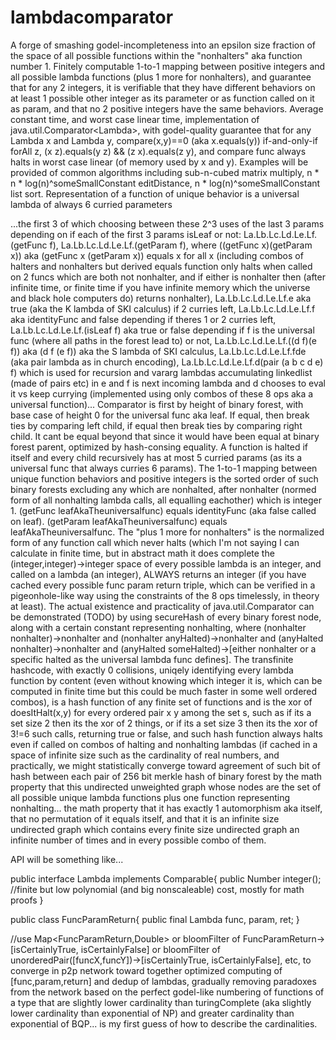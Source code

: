# lambdacomparator
A forge of smashing godel-incompleteness into an epsilon size fraction of the space of all possible functions within the "nonhalters" aka function number 1. Finitely computable 1-to-1 mapping between positive integers and all possible lambda functions (plus 1 more for nonhalters), and guarantee that for any 2 integers, it is verifiable that they have different behaviors on at least 1 possible other integer as its parameter or as function called on it as param, and that no 2 positive integers have the same behaviors. Average constant time, and worst case linear time, implementation of java.util.Comparator&lt;Lambda>, with godel-quality guarantee that for any Lambda x and Lambda y, compare(x,y)==0 (aka x.equals(y)) if-and-only-if forAll z, (x z).equals(y z) &amp;&amp; (z x).equals(z y), and compare func always halts in worst case linear (of memory used by x and y). Examples will be provided of common algorithms including sub-n-cubed matrix multiply, n * n * log(n)^someSmallConstant editDistance, n * log(n)^someSmallConstant list sort. Representation of a function of unique behavior is a universal lambda of always 6 curried parameters

...the first 3 of which choosing between these 2^3 uses of the last 3 params depending on if each of the first 3 params isLeaf or not: La.Lb.Lc.Ld.Le.Lf.(getFunc f), La.Lb.Lc.Ld.Le.Lf.(getParam f), where ((getFunc x)(getParam x)) aka (getFunc x (getParam x)) equals x for all x (including combos of halters and nonhalters but derived equals function only halts when called on 2 funcs which are both not nonhalter, and if either is nonhalter then (after infinite time, or finite time if you have infinite memory which the universe and black hole computers do) returns nonhalter), La.Lb.Lc.Ld.Le.Lf.e aka true (aka the K lambda of SKI calculus) if 2 curries left, La.Lb.Lc.Ld.Le.Lf.f aka identityFunc and false depending if theres 1 or 2 curries left, La.Lb.Lc.Ld.Le.Lf.(isLeaf f) aka true or false depending if f is the universal func (where all paths in the forest lead to) or not, La.Lb.Lc.Ld.Le.Lf.((d f)(e f)) aka (d f (e f)) aka the S lambda of SKI calculus, La.Lb.Lc.Ld.Le.Lf.fde (aka pair lambda as in church encoding), La.Lb.Lc.Ld.Le.Lf.d(pair (a b c d e) f) which is used for recursion and vararg lambdas accumulating linkedlist (made of pairs etc) in e and f is next incoming lambda and d chooses to eval it vs keep currying (implemented using only combos of these 8 ops aka a universal function)... Comparator is first by height of binary forest, with base case of height 0 for the universal func aka leaf. If equal, then break ties by comparing left child, if equal then break ties by comparing right child. It cant be equal beyond that since it would have been equal at binary forest parent, optimized by hash-consing equality. A function is halted if itself and every child recursively has at most 5 curried params (as its a universal func that always curries 6 params). The 1-to-1 mapping between unique function behaviors and positive integers is the sorted order of such binary forests excluding any which are nonhalted, after nonhalter (normed form of all nonhalting lambda calls, all equalling eachother) which is integer 1. (getFunc leafAkaTheuniversalfunc) equals identityFunc (aka false called on leaf). (getParam leafAkaTheuniversalfunc) equals leafAkaTheuniversalfunc. The "plus 1 more for nonhalters" is the normalized form of any function call which never halts (which I'm not saying I can calculate in finite time, but in abstract math it does complete the (integer,integer)->integer space of every possible lambda is an integer, and called on a lambda (an integer), ALWAYS returns an integer (if you have cached every possible func param return triple, which can be verified in a pigeonhole-like way using the constraints of the 8 ops timelessly, in theory at least). The actual existence and practicality of java.util.Comparator<Lambda> can be demonstrated (TODO) by using secureHash of every binary forest node, along with a certain constant representing nonhalting, where (nonhalter nonhalter)->nonhalter and (nonhalter anyHalted)->nonhalter and (anyHalted nonhalter)->nonhalter and (anyHalted someHalted)->[either nonhalter or a specific halted as the universal lambda func defines]. The transfinite hashcode, with exactly 0 collisions, uniqely identifying every lambda function by content (even without knowing which integer it is, which can be computed in finite time but this could be much faster in some well ordered combos), is a hash function of any finite set of functions and is the xor of doesItHalt(x,y) for every ordered pair x y among the set s, such as if its a set size 2 then its the xor of 2 things, or if its a set size 3 then its the xor of 3!=6 such calls, returning true or false, and such hash function always halts even if called on combos of halting and nonhalting lambdas (if cached in a space of infinite size such as the cardinality of real numbers, and practically, we might statistically converge toward agreement of such bit of hash between each pair of 256 bit merkle hash of binary forest by the math property that this undirected unweighted graph whose nodes are the set of all possible unique lambda functions plus one function representing nonhalting... the math property that it has exactly 1 automorphism aka itself, that no permutation of it equals itself, and that it is an infinite size undirected graph which contains every finite size undirected graph an infinite number of times and in every possible combo of them.

API will be something like...

public interface Lambda implements Comparable<Lambda>{
    public Number integer(); //finite but low polynomial (and big nonscaleable) cost, mostly for math proofs
}
  
public class FuncParamReturn{
   public final Lambda func, param, ret;
}

//use Map<FuncParamReturn,Double> or bloomFilter of FuncParamReturn->[isCertainlyTrue, isCertainlyFalse] or bloomFilter of unorderedPair([funcX,funcY])->[isCertainlyTrue, isCertainlyFalse], etc, to converge in p2p network toward together optimized computing of [func,param,return] and dedup of lambdas, gradually removing paradoxes from the network based on the perfect godel-like numbering of functions of a type that are slightly lower cardinality than turingComplete (aka slightly lower cardinality than exponential of NP) and greater cardinality than exponential of BQP... is my first guess of how to describe the cardinalities.
 
